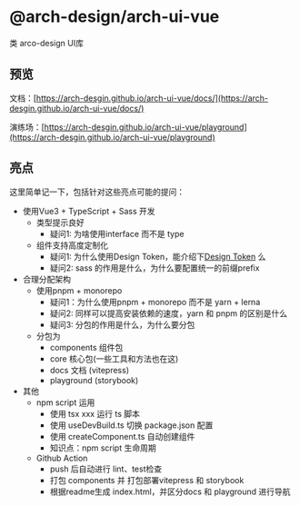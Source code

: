# @arch-design/arch-ui-vue

类 arco-design UI库

## 预览

文档：[https://arch-desgin.github.io/arch-ui-vue/docs/](https://arch-desgin.github.io/arch-ui-vue/docs/)

演练场：[https://arch-desgin.github.io/arch-ui-vue/playground](https://arch-desgin.github.io/arch-ui-vue/playground)

## 亮点

这里简单记一下，包括针对这些亮点可能的提问：

- 使用Vue3 + TypeScript + Sass 开发
  - 类型提示良好
    - 疑问1: 为啥使用interface 而不是 type
  - 组件支持高度定制化
    - 疑问1: 为什么使用Design Token，能介绍下[Design Token](https://juejin.cn/post/7257708221360111675) 么
    - 疑问2: sass 的作用是什么，为什么要配置统一的前缀prefix
- 合理分配架构
  - 使用pnpm + monorepo
    - 疑问1：为什么使用pnpm + monorepo 而不是 yarn + lerna
    - 疑问2: 同样可以提高安装依赖的速度，yarn 和 pnpm 的区别是什么
    - 疑问3: 分包的作用是什么，为什么要分包
  - 分包为
    - components 组件包
    - core 核心包(一些工具和方法也在这)
    - docs 文档 (vitepress)
    - playground (storybook)
- 其他
  - npm script 运用
    - 使用 tsx xxx 运行 ts 脚本
    - 使用 useDevBuild.ts 切换 package.json 配置
    - 使用 createComponent.ts 自动创建组件
    - 知识点：npm script 生命周期
  - Github Action
    - push 后自动进行 lint、test检查
    - 打包 components 并 打包部署vitepress 和 storybook
    - 根据readme生成 index.html，并区分docs 和 playground 进行导航
